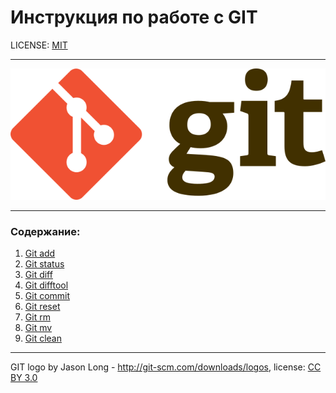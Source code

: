 # Инструкция по работе с GIT

LICENSE: [MIT](./license.md)
_ _ _
![git-logo](./640px-Git-logo.svg.png)
_ _ _
### Содержание:
1. [Git add](./add.md)
2. [Git status](./status.md)
3. [Git diff](./diff)
4. [Git difftool](./difftool.md)
5. [Git commit](./commit.md)
6. [Git reset](./reset.md)
7. [Git rm](./rm.md)
8. [Git mv](./mv)
9. [Git clean](./clean.md)
_ _ _
GIT logo by Jason Long - http://git-scm.com/downloads/logos, license: [CC BY 3.0](https://creativecommons.org/license/by/3.0)